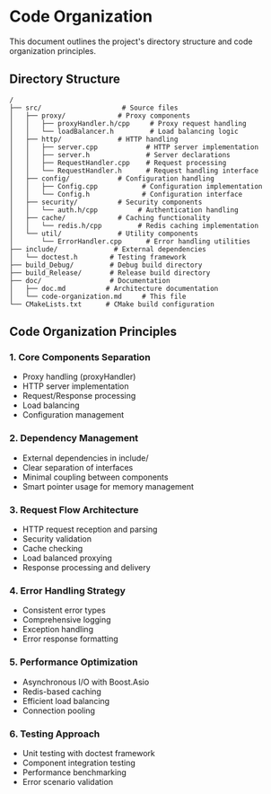 # Code Organization

This document outlines the project's directory structure and code organization principles.

## Directory Structure

```
/
├── src/                    # Source files
│   ├── proxy/             # Proxy components
│   │   ├── proxyHandler.h/cpp     # Proxy request handling
│   │   └── loadBalancer.h         # Load balancing logic
│   ├── http/              # HTTP handling
│   │   ├── server.cpp            # HTTP server implementation
│   │   ├── server.h              # Server declarations
│   │   ├── RequestHandler.cpp    # Request processing
│   │   └── RequestHandler.h      # Request handling interface
│   ├── config/            # Configuration handling
│   │   ├── Config.cpp           # Configuration implementation
│   │   └── Config.h             # Configuration interface
│   ├── security/          # Security components
│   │   └── auth.h/cpp          # Authentication handling
│   ├── cache/             # Caching functionality
│   │   └── redis.h/cpp         # Redis caching implementation
│   └── util/              # Utility components
│       └── ErrorHandler.cpp      # Error handling utilities
├── include/              # External dependencies
│   └── doctest.h        # Testing framework
├── build_Debug/         # Debug build directory
├── build_Release/       # Release build directory
├── doc/                 # Documentation
│   ├── doc.md          # Architecture documentation
│   └── code-organization.md     # This file
└── CMakeLists.txt      # CMake build configuration
```

## Code Organization Principles

### 1. Core Components Separation

- Proxy handling (proxyHandler)
- HTTP server implementation
- Request/Response processing
- Load balancing
- Configuration management

### 2. Dependency Management

- External dependencies in include/
- Clear separation of interfaces
- Minimal coupling between components
- Smart pointer usage for memory management

### 3. Request Flow Architecture

- HTTP request reception and parsing
- Security validation
- Cache checking
- Load balanced proxying
- Response processing and delivery

### 4. Error Handling Strategy

- Consistent error types
- Comprehensive logging
- Exception handling
- Error response formatting

### 5. Performance Optimization

- Asynchronous I/O with Boost.Asio
- Redis-based caching
- Efficient load balancing
- Connection pooling

### 6. Testing Approach

- Unit testing with doctest framework
- Component integration testing
- Performance benchmarking
- Error scenario validation
